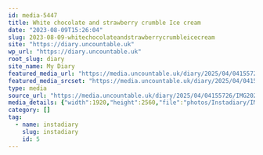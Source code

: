```yaml
---
id: media-5447
title: White chocolate and strawberry crumble Ice cream
date: "2023-08-09T15:26:04"
slug: 2023-08-09-whitechocolateandstrawberrycrumbleicecream
site: "https://diary.uncountable.uk"
wp_url: "https://diary.uncountable.uk"
root_slug: diary
site_name: My Diary
featured_media_url: "https://media.uncountable.uk/diary/2025/04/04155726/IMG20230809162604-scaled.webp"
featured_media_srcset: "https://media.uncountable.uk/diary/2025/04/04155726/IMG20230809162604-225x300.webp 225w, https://media.uncountable.uk/diary/2025/04/04155726/IMG20230809162604-768x1024.webp 768w, https://media.uncountable.uk/diary/2025/04/04155726/IMG20230809162604-150x150.webp 150w, https://media.uncountable.uk/diary/2025/04/04155726/IMG20230809162604-480x640.webp 480w, https://media.uncountable.uk/diary/2025/04/04155726/IMG20230809162604-scaled.webp 1920w"
type: media
source_url: "https://media.uncountable.uk/diary/2025/04/04155726/IMG20230809162604-scaled.webp"
media_details: {"width":1920,"height":2560,"file":"photos/Instadiary/IMG20230809162604-scaled.webp","filesize":133764,"sizes":{"medium":{"file":"IMG20230809162604-225x300.webp","width":225,"height":300,"filesize":9756,"mime_type":"image/webp","source_url":"https://media.uncountable.uk/diary/2025/04/04155726/IMG20230809162604-225x300.webp"},"large":{"file":"IMG20230809162604-768x1024.webp","width":768,"height":1024,"filesize":43016,"mime_type":"image/webp","source_url":"https://media.uncountable.uk/diary/2025/04/04155726/IMG20230809162604-768x1024.webp"},"thumbnail":{"file":"IMG20230809162604-150x150.webp","width":150,"height":150,"filesize":4464,"mime_type":"image/webp","source_url":"https://media.uncountable.uk/diary/2025/04/04155726/IMG20230809162604-150x150.webp"},"mobwidth":{"file":"IMG20230809162604-480x640.webp","width":480,"height":640,"filesize":24732,"mime_type":"image/webp","source_url":"https://media.uncountable.uk/diary/2025/04/04155726/IMG20230809162604-480x640.webp"},"full":{"file":"IMG20230809162604-scaled.webp","width":1920,"height":2560,"mime_type":"image/webp","source_url":"https://media.uncountable.uk/diary/2025/04/04155726/IMG20230809162604-scaled.webp"}},"image_meta":{"aperture":"0","credit":"","camera":"","caption":"","created_timestamp":"0","copyright":"","focal_length":"0","iso":"0","shutter_speed":"0","title":"","orientation":"0","keywords":[]},"original_image":"IMG20230809162604.webp"}
category: []
tag:
  - name: instadiary
    slug: instadiary
    id: 5
---
```


